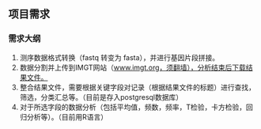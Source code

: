 ## 项目需求

### 需求大纲

1. 测序数据格式转换（fastq 转变为 fasta），并进行基因片段拼接。
2. 数据分割并上传到IMGT网站（www.imgt.org，须翻墙），分析结束后下载结果文件。
3. 整合结果文件，需要根据关键字段对记录（根据结果文件的标题）进行查找，筛选，分类汇总等。（目前是存入postgresql数据库）
4. 对于所选字段的数据分析（包括平均值，频数，频率，T检验，卡方检验，回归分析等）。（目前用R语言）

